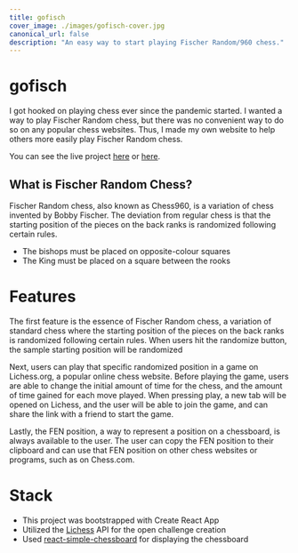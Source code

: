 ```yaml
---
title: gofisch
cover_image: ./images/gofisch-cover.jpg
canonical_url: false
description: "An easy way to start playing Fischer Random/960 chess."
---
```


# gofisch

I got hooked on playing chess ever since the pandemic started. I wanted a way to play Fischer Random chess, but there was no convenient way to do so on any popular chess websites. Thus, I made my own website to help others more easily play Fischer Random chess.

You can see the live project [here](https://gofisch.tech) or [here](https://gofisch.netlify.app).

## What is Fischer Random Chess?

Fischer Random chess, also known as Chess960, is a variation of chess invented by Bobby Fischer. The deviation from regular chess is that the starting position of the pieces on the back ranks is randomized following certain rules.

- The bishops must be placed on opposite-colour squares
- The King must be placed on a square between the rooks

# Features

The first feature is the essence of Fischer Random chess, a variation of standard chess where the starting position of the pieces on the back ranks is randomized following certain rules. When users hit the randomize button, the sample starting position will be randomized

Next, users can play that specific randomized position in a game on Lichess.org, a popular online chess website. Before playing the game, users are able to change the initial amount of time for the chess, and the amount of time gained for each move played. When pressing play, a new tab will be opened on Lichess, and the user will be able to join the game, and can share the link with a friend to start the game.

Lastly, the FEN position, a way to represent a position on a chessboard, is always available to the user. The user can copy the FEN position to their clipboard and can use that FEN position on other chess websites or programs, such as on Chess.com.

# Stack

- This project was bootstrapped with Create React App
- Utilized the [Lichess](https://lichess.org/api) API for the open challenge creation
- Used [react-simple-chessboard](https://www.npmjs.com/package/react-simple-chessboard) for displaying the chessboard
